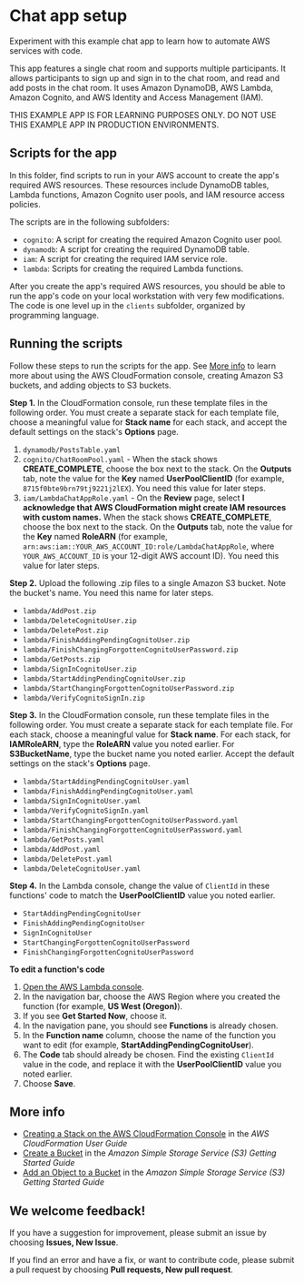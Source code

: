 # Chat app setup

Experiment with this example chat app to learn how to automate AWS services with code. 

This app features a single chat room and supports multiple participants. It allows participants to sign up and sign in to the chat room, and read and add posts in the chat room. It uses Amazon DynamoDB, AWS Lambda, Amazon Cognito, and AWS Identity and Access Management (IAM).

THIS EXAMPLE APP IS FOR LEARNING PURPOSES ONLY. DO NOT USE THIS EXAMPLE APP IN PRODUCTION ENVIRONMENTS.

## Scripts for the app ##

In this folder, find scripts to run in your AWS account to create the app's required AWS resources. These resources include DynamoDB tables, Lambda functions, Amazon Cognito user pools, and IAM resource access policies.

The scripts are in the following subfolders:
- `cognito`: A script for creating the required Amazon Cognito user pool.
- `dynamodb`: A script for creating the required DynamoDB table.
- `iam`: A script for creating the required IAM service role.
- `lambda`: Scripts for creating the required Lambda functions. 

After you create the app's required AWS resources, you should be able to run the app's code on your local workstation with very few modifications. The code is one level up in the `clients` subfolder, organized by programming language.

## Running the scripts ##

Follow these steps to run the scripts for the app. See [More info](#more-info) to learn more about using the AWS CloudFormation console, creating Amazon S3 buckets, and adding objects to S3 buckets.

**Step 1.** In the CloudFormation console, run these template files in the following order. You must create a separate stack for each template file, choose a meaningful value for **Stack name** for each stack, and accept the default settings on the stack's **Options** page.

1. `dynamodb/PostsTable.yaml`
2. `cognito/ChatRoomPool.yaml` - When the stack shows **CREATE_COMPLETE**, choose 
    the box next to the stack. On the **Outputs** tab, note the value for the **Key** named **UserPoolClientID** (for example, `8715f0bte9brn79tj9221j2lEX`). You need this value for later steps.
3. `iam/LambdaChatAppRole.yaml` - On the **Review** page, select **I acknowledge 
   that AWS CloudFormation might create IAM resources with custom names.** When the stack shows **CREATE_COMPLETE**, choose the box next to the stack. On the **Outputs** tab, note the value for the 
   **Key** named **RoleARN** (for example, `arn:aws:iam::YOUR_AWS_ACCOUNT_ID:role/LambdaChatAppRole`, where `YOUR_AWS_ACCOUNT_ID` is your 12-digit AWS account ID). You need this value for later steps.

**Step 2.** Upload the following .zip files to a single Amazon S3 bucket. Note the bucket's name. You need this name for later steps. 

* `lambda/AddPost.zip`
* `lambda/DeleteCognitoUser.zip`
* `lambda/DeletePost.zip`
* `lambda/FinishAddingPendingCognitoUser.zip`
* `lambda/FinishChangingForgottenCognitoUserPassword.zip`
* `lambda/GetPosts.zip`
* `lambda/SignInCognitoUser.zip`
* `lambda/StartAddingPendingCognitoUser.zip`
* `lambda/StartChangingForgottenCognitoUserPassword.zip`
* `lambda/VerifyCognitoSignIn.zip`

**Step 3.** In the CloudFormation console, run these template files in the following 
order. You must create a separate stack for each template file. For each stack, choose a meaningful value for **Stack name**. 
For each stack, for **IAMRoleARN**, type the **RoleARN** value you noted earlier. For **S3BucketName**, type the bucket name you noted earlier. Accept the default settings on the stack's **Options** page.

* `lambda/StartAddingPendingCognitoUser.yaml`
* `lambda/FinishAddingPendingCognitoUser.yaml`
* `lambda/SignInCognitoUser.yaml`
* `lambda/VerifyCognitoSignIn.yaml`
* `lambda/StartChangingForgottenCognitoUserPassword.yaml`
* `lambda/FinishChangingForgottenCognitoUserPassword.yaml`
* `lambda/GetPosts.yaml`
* `lambda/AddPost.yaml`
* `lambda/DeletePost.yaml`
* `lambda/DeleteCognitoUser.yaml`

**Step 4.** In the Lambda console, change the value of `ClientId` in these functions' code to match the **UserPoolClientID** value you noted earlier.

* `StartAddingPendingCognitoUser`
* `FinishAddingPendingCognitoUser`
* `SignInCognitoUser`
* `StartChangingForgottenCognitoUserPassword`
* `FinishChangingForgottenCognitoUserPassword`
  
**To edit a function's code** 

1. [Open the AWS Lambda console](https://console.aws.amazon.com/lambda).
2. In the navigation bar, choose the AWS Region where you created the function (for example, **US West (Oregon)**).
4. If you see **Get Started Now**, choose it.
5. In the navigation pane, you should see **Functions** is already chosen.
6. In the **Function name** column, choose the name of the function you want to edit (for example, **StartAddingPendingCognitoUser**).
7. The **Code** tab should already be chosen. Find the existing `ClientId` value in the code, and replace it with the **UserPoolClientID** value 
   you noted earlier.
8. Choose **Save**.

## More info

* [Creating a Stack on the AWS CloudFormation Console](http://docs.aws.amazon.com/AWSCloudFormation/latest/UserGuide/cfn-console-create-stack.html) in the *AWS CloudFormation User Guide*
* [Create a Bucket](http://docs.aws.amazon.com/AmazonS3/latest/gsg/CreatingABucket.html) in the *Amazon Simple Storage Service (S3) Getting Started Guide*
* [Add an Object to a Bucket](http://docs.aws.amazon.com/AmazonS3/latest/gsg/PuttingAnObjectInABucket.html) in the *Amazon Simple Storage Service (S3) Getting Started Guide* 

## We welcome feedback! ##

If you have a suggestion for improvement, please submit an issue by choosing **Issues, New Issue**.

If you find an error and have a fix, or want to contribute code, please submit a pull request by choosing **Pull requests, New pull request**.